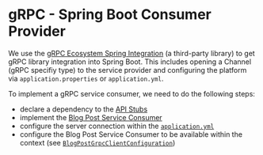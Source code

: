 # gRPC - Spring Boot Consumer Provider

We use the [gRPC Ecosystem Spring Integration](https://github.com/grpc-ecosystem/grpc-spring)
(a third-party library) to get gRPC library integration into Spring Boot.
This includes opening a Channel (gRPC specifiy type) to the service provider and configuring the
platform via `application.properties` or `application.yml`.

To implement a gRPC service consumer, we need to do the following steps:

- declare a dependency to the [API Stubs](../../api-stubs/api-stubs-grpc)
- implement the [Blog Post Service Consumer](../src/main/java/de/samples/apicomparison/consumer/clients/grpc/BlogPostGrpClient.java)
- configure the server connection within the [`application.yml`](../src/main/resources/application.yml)
- configure the Blog Post Service Consumer to be available within the context
  (see [`BlogPostGrpcClientConfiguration`](../src/main/java/de/samples/apicomparison/consumer/clients/grpc/config/BlogPostGrpcClientConfiguration.java))
